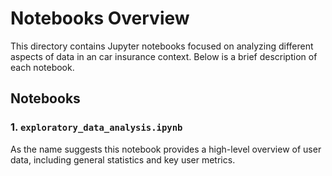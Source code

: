 # Notebooks Overview

This directory contains Jupyter notebooks focused on analyzing different aspects of data in an car insurance context. Below is a brief description of each notebook.

## Notebooks

### 1. `exploratory_data_analysis.ipynb`

As the name suggests this notebook provides a high-level overview of user data, including general statistics and key user metrics.
